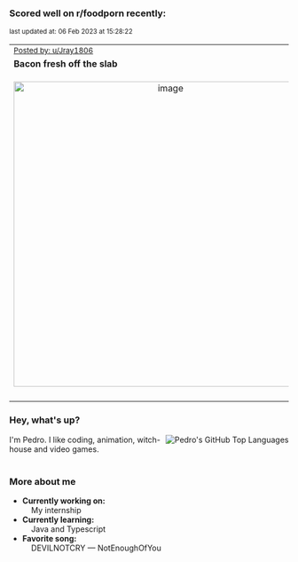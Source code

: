 ### Scored well on r/foodporn recently:

<p align="left"><sub>last updated at: 06 Feb 2023 at 15:28:22</sub></p>

|   |
| --- |
| <sub>[Posted by: u/Jray1806][source]</sub> |
| **Bacon fresh off the slab** | 
|<p align="center"> <img alt="image" src="https://i.redd.it/xprvwpovggga1.gif" width="550" /> </p>|
|   |

### Hey, what's up?
<img align="right" alt="Pedro's GitHub Top Languages" src="https://github-readme-stats.vercel.app/api/top-langs/?username=PedrosUsername&exclude_repo=HW2&layout=compact" />

I'm Pedro. I like coding, animation, witch-house and video games.<br><br>

### More about me
- **Currently working on:**  
&nbsp;&nbsp;&nbsp;&nbsp;My internship
- **Currently learning:**  
&nbsp;&nbsp;&nbsp;&nbsp;Java and Typescript
- **Favorite song:**  
&nbsp;&nbsp;&nbsp;&nbsp;DEVILNOTCRY — NotEnoughOfYou<br><br>

  



  
  
  
[linkedin]: https://linkedin.com/in/pedro-h-r-gomes-8a487b14a/
[gmail]: mailto:pilique11@gmail.com
[source]: https://reddit.com/r/FoodPorn/comments/10ujp7j/bacon_fresh_off_the_slab/
[redditAPI]: https://www.reddit.com/dev/api/